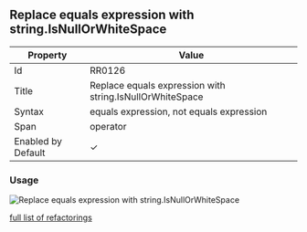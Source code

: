 ## Replace equals expression with string\.IsNullOrWhiteSpace

| Property           | Value                                                     |
| ------------------ | --------------------------------------------------------- |
| Id                 | RR0126                                                    |
| Title              | Replace equals expression with string\.IsNullOrWhiteSpace |
| Syntax             | equals expression, not equals expression                  |
| Span               | operator                                                  |
| Enabled by Default | &#x2713;                                                  |

### Usage

![Replace equals expression with string\.IsNullOrWhiteSpace](../../images/refactorings/ReplaceEqualsExpressionWithStringIsNullOrWhiteSpace.png)

[full list of refactorings](Refactorings.md)